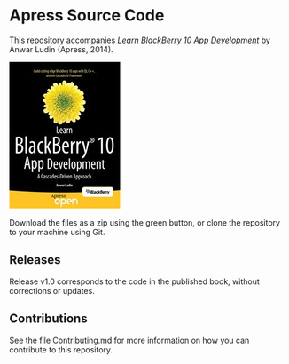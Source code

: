 # Apress Source Code

This repository accompanies [*Learn BlackBerry 10 App Development*](http://www.apress.com/9781430261575) by Anwar  Ludin (Apress, 2014).

![Cover image](9781430261575.jpg)

Download the files as a zip using the green button, or clone the repository to your machine using Git.

## Releases

Release v1.0 corresponds to the code in the published book, without corrections or updates.

## Contributions

See the file Contributing.md for more information on how you can contribute to this repository.
